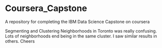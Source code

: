 # Coursera_Capstone
A repository for completing the IBM Data Science Capstone on coursera

Segmenting and Clustering Neighborhoods in Toronto was really confusing. Lots of neighborhoods end being in the same cluster. I saw similar results in others. Cheers
